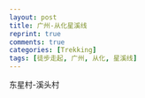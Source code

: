 ```yaml
---
layout: post
title: 广州-从化星溪线
reprint: true
comments: true
categories: [Trekking]
tags: [徒步走起, 广州, 从化, 星溪线]
---
```


东星村-溪头村

<script>
    photos=[
        ["/images/2019-12-01/DSC03337.jpg", "", "75%"],
        ["/images/2019-12-01/DSC03339.jpg", "", "75%"],
        ["/images/2019-12-01/DSC03340.jpg", "", "75%"],
        ["/images/2019-12-01/DSC03342.jpg", "", "75%"],
        ["/images/2019-12-01/DSC03344.jpg", "", "75%"],
        ["/images/2019-12-01/DSC03348.jpg", "", "75%"],
        ["/images/2019-12-01/DSC03351.jpg", "", "75%"],
        ["/images/2019-12-01/DSC03353.jpg", "", "75%"],
        ["/images/2019-12-01/DSC03354.jpg", "", "75%"],
        ["/images/2019-12-01/DSC03357.jpg", "", "75%"],
        ["/images/2019-12-01/DSC03358.jpg", "", "75%"],
        ["/images/2019-12-01/DSC03359.jpg", "", "75%"],
        ["/images/2019-12-01/DSC03361.jpg", "", "75%"],
        ["/images/2019-12-01/DSC03362.jpg", "", "75%"],
        ["/images/2019-12-01/DSC03363.jpg", "", "75%"],
        ["/images/2019-12-01/DSC03365.jpg", "", "75%"],
        ["/images/2019-12-01/DSC03367.jpg", "", "75%"],
        ["/images/2019-12-01/DSC03368.jpg", "", "75%"],
        ["/images/2019-12-01/DSC03371.jpg", "", "75%"],
        ["/images/2019-12-01/DSC03372.jpg", "", "75%"],
        ["/images/2019-12-01/DSC03377.jpg", "", "75%"],
        ["/images/2019-12-01/DSC03378.jpg", "", "75%"],
        ["/images/2019-12-01/DSC03381.jpg", "", "75%"],
        ["/images/2019-12-01/DSC03382.jpg", "", "75%"],
        ["/images/2019-12-01/DSC03383.jpg", "", "75%"],
        ["/images/2019-12-01/DSC03384.jpg", "", "75%"],
        ["/images/2019-12-01/DSC03390.jpg", "", "75%"],
        ["/images/2019-12-01/DSC03391.jpg", "", "75%"],
        ["/images/2019-12-01/DSC03394.jpg", "", "75%"],
        ["/images/2019-12-01/DSC03400.jpg", "", "75%"],
        ["/images/2019-12-01/DSC03404.jpg", "", "75%"],
        ["/images/2019-12-01/DSC03405.jpg", "", "75%"],
        ["/images/2019-12-01/DSC03406.jpg", "", "75%"],
        ["/images/2019-12-01/DSC03413.jpg", "", "75%"],
        ["/images/2019-12-01/DSC03415.jpg", "", "75%"],
        ["/images/2019-12-01/DSC03418.jpg", "", "75%"],
        ["/images/2019-12-01/DSC03419.jpg", "", "75%"],
        ["/images/2019-12-01/DSC03420.jpg", "", "75%"],
        ["/images/2019-12-01/DSC03422.jpg", "", "75%"],
        ["/images/2019-12-01/DSC03423.jpg", "", "75%"],
        ["/images/2019-12-01/DSC03424.jpg", "", "75%"],
        ["/images/2019-12-01/DSC03432.jpg", "", "75%"],
        ["/images/2019-12-01/DSC03435.jpg", "", "75%"],
        ["/images/2019-12-01/DSC03436.jpg", "", "75%"],
        ["/images/2019-12-01/DSC03437.jpg", "", "75%"],
        ["/images/2019-12-01/DSC03440.jpg", "", "75%"],
        ["/images/2019-12-01/DSC03441.jpg", "", "75%"],
        ["/images/2019-12-01/DSC03442.jpg", "", "75%"],
        ["/images/2019-12-01/DSC03445.jpg", "", "75%"],
    ];
    for (var i=0; i<photos.length; i++)
    {
        document.write("<figure><a href=\"" + photos[i][0] + "\" target=\"_blank\">")
        document.write("<img src=\"" + photos[i][0] + "\" alt=\"" + photos[i][1] + "\" width=\"" + photos[i][2] + "\">")
        document.write("</a></figure>")

        if (photos[i].length > 3)
            document.write(photos[i][3] + "<br><br>")
        else if (photos[i][1].length > 0)
            document.write(photos[i][1] + "<br><br>")
        else
            document.write("<br>")
    }
</script>
